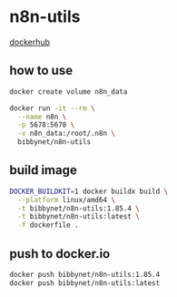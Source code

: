 # n8n-utils

[dockerhub](https://hub.docker.com/r/bibbynet/n8n-utils)

## how to use

```bash
docker create volume n8n_data

docker run -it --rm \
  --name n8n \
  -p 5678:5678 \
  -v n8n_data:/root/.n8n \
  bibbynet/n8n-utils
```

## build image

```bash
DOCKER_BUILDKIT=1 docker buildx build \
  --platform linux/amd64 \
  -t bibbynet/n8n-utils:1.85.4 \
  -t bibbynet/n8n-utils:latest \
  -f dockerfile .
```



## push to docker.io

```bash
docker push bibbynet/n8n-utils:1.85.4
docker push bibbynet/n8n-utils:latest
```
